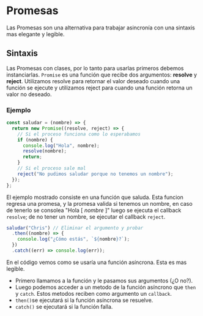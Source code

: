 # Promesas

Las Promesas son una alternativa para trabajar asincronía con una sintaxis mas elegante y legible.

## Sintaxis

Las Promesas con clases, por lo tanto para usarlas primeros debemos instanciarlas. `Promise` es una función que recibe dos argumentos: **resolve** y **reject**. Utilizamos resolve para retornar el valor deseado cuando una función se ejecute y utilizamos reject para cuando una función retorna un valor no deseado.

### Ejemplo

```js
const saludar = (nombre) => {
  return new Promise((resolve, reject) => {
    // Si el proceso funciona como lo esperabamos
    if (nombre) {
      console.log("Hola", nombre);
      resolve(nombre);
      return;
    }
    // Si el proceso sale mal
    reject("No pudimos saludar porque no tenemos un nombre");
  });
};
```

El ejemplo mostrado consiste en una función que saluda. Esta funcion regresa una promesa, y la promesa valida si tenemos un nombre, en caso de tenerlo se consolea "Hola [ _nombre_ ]" luego se ejecuta el callback `resolve`; de no tener un nombre, se ejecutar el callback `reject`.

```js
saludar("Chris") // Eliminar el argumento y probar
  .then((nombre) => {
    console.log("¿Cómo estás", `${nombre}?`);
  })
  .catch((err) => console.log(err));
```

En el código vemos como se usaría una función asíncrona. Esta es mas legible.

- Primero llamamos a la función y le pasamos sus argumentos (¿O no?).
- Luego podemos acceder a un metodo de la función asíncrono que `then` y `catch`. Estos metodos reciben como argumento un `callback`.
- `then()`se ejecutará si la función asíncrona se resuelve.
- `catch()` se ejecutará si la función falla.
